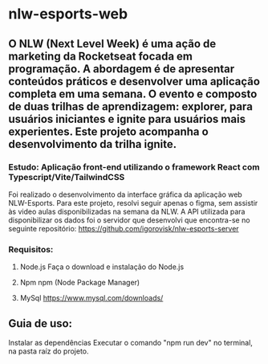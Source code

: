 # nlw-esports-web
## O NLW (Next Level Week) é uma ação de marketing da Rocketseat focada em programação. A abordagem é de apresentar conteúdos práticos e desenvolver uma aplicação completa em uma semana. O evento e composto de duas trilhas de aprendizagem: explorer, para usuários iniciantes e ignite para usuários mais experientes. Este projeto acompanha o desenvolvimento da trilha ignite. ##

### Estudo: Aplicação front-end utilizando o framework React com Typescript/Vite/TailwindCSS ###

Foi realizado o desenvolvimento da interface gráfica da aplicação web NLW-Esports. Para este projeto, resolvi seguir apenas o figma, sem assistir às video aulas disponibilizadas na semana da NLW.
A API utilizada para disponibilizar os dados foi o servidor que desenvolvi que encontra-se no seguinte repositório: https://github.com/igorovisk/nlw-esports-server

###  Requisitos:  ###

1. Node.js
Faça o download e instalação do Node.js

2. Npm
npm (Node Package Manager)

3. MySql 
https://www.mysql.com/downloads/

## Guia de uso:
Instalar as dependências
Executar o comando "npm run dev" no terminal, na pasta raíz do projeto.



